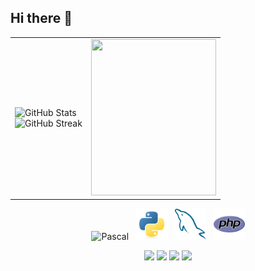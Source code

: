 ## Hi there 👋

<table>
  <tr>
    <td>
      <img src="https://github-readme-stats.vercel.app/api/?username=duanleedom&show_icons=true&title_color=080000&icon_color=080000&text_color=ff3b58&bg_color=f2eabc" alt="GitHub Stats" />
      <br />
      <img src="https://github-readme-streak-stats.herokuapp.com/?user=duanleedom&=dark&count_private=true&bg_color=f2eabc&title_color=080000&text_color=ff3b58&icon_color=080000" alt="GitHub Streak" />
    </td>
    <td>
      <img src="https://i.giphy.com/media/v1.Y2lkPTc5MGI3NjExbXd6eGZidHY4d3E0OHQxajR3ZGtqOTNyYnE4Y2hhMndsZzJxajJneCZlcD12MV9pbnRlcm5hbF9naWZfYnlfaWQmY3Q9cw/XHAv3GveJMXMXSumkO/giphy.gif" width="200" height="250"/>
    </td>
  </tr>
</table>


<p align="center">
  <img src="https://raw.githubusercontent.com/devicons/devicon/1119b9f84c0290e0f0b38982099a2bd027a48bf1/icons/lazarus/lazarus.svg" alt="Pascal" width="50" height="50"/>
  &nbsp;
  <img src="https://raw.githubusercontent.com/devicons/devicon/master/icons/python/python-original.svg" alt="Python" width="50" height="50"/>
  &nbsp;
  <img src="https://raw.githubusercontent.com/devicons/devicon/master/icons/mysql/mysql-original.svg" alt="SQL" width="50" height="50"/>
  &nbsp;
  <img src="https://raw.githubusercontent.com/devicons/devicon/master/icons/php/php-original.svg" alt="PHP" width="50" height="50"/>
</p>

<div align="center"> 
  <a href="https://www.youtube.com/@DuanLeeDom" target="_blank"><img src="https://img.shields.io/badge/YouTube-FF0000?style=for-the-badge&logo=youtube&logoColor=white" target="_blank"></a>
  <a href="https://www.instagram.com/duan_lee_dom/" target="_blank"><img src="https://img.shields.io/badge/-Instagram-%23E4405F?style=for-the-badge&logo=instagram&logoColor=white" target="_blank"></a>
  <a href="https://www.twitch.tv/duan_lee_dom" target="_blank"><img src="https://img.shields.io/badge/Twitch-9146FF?style=for-the-badge&logo=twitch&logoColor=white" target="_blank"></a>
  <a href="https://www.linkedin.com/in/duan-lee-dom-a49a07294" target="_blank"><img src="https://img.shields.io/badge/-LinkedIn-%230077B5?style=for-the-badge&logo=linkedin&logoColor=white" target="_blank"></a> 
</div>
